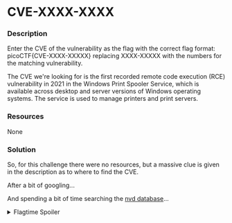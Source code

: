 # CVE-XXXX-XXXX

### Description

Enter the CVE of the vulnerability as the flag with the correct flag format: picoCTF{CVE-XXXX-XXXXX} replacing XXXX-XXXXX with the numbers for the matching vulnerability. 

The CVE we're looking for is the first recorded remote code execution (RCE) vulnerability in 2021 in the Windows Print Spooler Service, which is available across desktop and server versions of Windows operating systems. The service is used to manage printers and print servers.

### Resources

None

### Solution

So, for this challenge there were no resources, but a massive clue is given in the description as to where to find the CVE. 

After a bit of googling...

And spending a bit of time searching the [nvd database](https://nvd.nist.gov/vuln/search)...

<details>
    <summary>Flagtime Spoiler</summary> 
    <a href="https://nvd.nist.gov/vuln/detail/CVE-2021-34527">CVE-2021-34527</a>
</details>